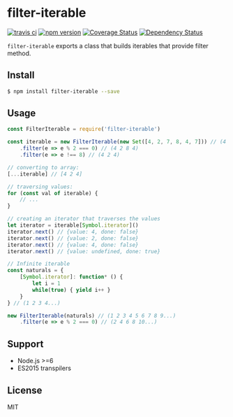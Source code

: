 # filter-iterable

[![travis ci][1]][2]
[![npm version][3]][4]
[![Coverage Status][5]][6]
[![Dependency Status][7]][8]

`filter-iterable` exports a class that builds iterables that provide filter method.

## Install

``` bash
$ npm install filter-iterable --save
```

## Usage
``` javascript
const FilterIterable = require('filter-iterable')

const iterable = new FilterIterable(new Set([4, 2, 7, 8, 4, 7])) // (4 2 7 8 4 7)
    .filter(e => e % 2 === 0) // (4 2 8 4)
    .filter(e => e !== 8) // (4 2 4)

// converting to array:
[...iterable] // [4 2 4]

// traversing values:
for (const val of iterable) {
    // ...
}

// creating an iterator that traverses the values
let iterator = iterable[Symbol.iterator]()
iterator.next() // {value: 4, done: false}
iterator.next() // {value: 2, done: false}
iterator.next() // {value: 4, done: false}
iterator.next() // {value: undefined, done: true}

// Infinite iterable
const naturals = {
    [Symbol.iterator]: function* () {
        let i = 1
        while(true) { yield i++ }
    }
} // (1 2 3 4...)

new FilterIterable(naturals) // (1 2 3 4 5 6 7 8 9...)
    .filter(e => e % 2 === 0) // (2 4 6 8 10...)
```

## Support
- Node.js >=6
- ES2015 transpilers

## License
MIT

  [1]: https://travis-ci.org/xgbuils/filter-iterable.svg?branch=master
  [2]: https://travis-ci.org/xgbuils/filter-iterable
  [3]: https://badge.fury.io/js/filter-iterable.svg
  [4]: https://badge.fury.io/js/filter-iterable
  [5]: https://coveralls.io/repos/github/xgbuils/filter-iterable/badge.svg?branch=master
  [6]: https://coveralls.io/github/xgbuils/filter-iterable?branch=master
  [7]: https://david-dm.org/xgbuils/filter-iterable.svg
  [8]: https://david-dm.org/xgbuils/filter-iterable

